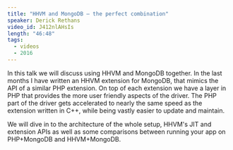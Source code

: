 ```yaml
---
title: "HHVM and MongoDB — the perfect combination"
speaker: Derick Rethans
video_id: J412nlAHsIs
length: "46:48"
tags:
  - videos
  - 2016
---
```


In this talk we will discuss using HHVM and MongoDB together. In the last months I have written an HHVM extension for MongoDB, that mimics the API of a similar PHP extension. On top of each extension we have a layer in PHP that provides the more user friendly aspects of the driver. The PHP part of the driver gets accelerated to nearly the same speed as the extension written in C++, while being vastly easier to update and maintain.

We will dive in to the architecture of the whole setup, HHVM's JIT and extension APIs as well as some comparisons between running your app on PHP+MongoDB and HHVM+MongoDB.

